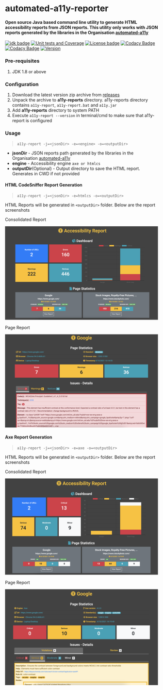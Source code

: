 # automated-a11y-reporter
#### Open source Java based command line utility to generate HTML accessibility reports from JSON reports. This utility only works with JSON reports generated by the libraries in the Organisation [automated-a11y](https://github.com/automated-a11y)

[![jdk badge](https://img.shields.io/badge/jdk-8-green.svg)](http://www.oracle.com/technetwork/java/javase/downloads/index.html)
[![Unit tests and Coverage](https://github.com/automated-a11y/automated-a11y-reporter/actions/workflows/coverage.yml/badge.svg)](https://github.com/automated-a11y/automated-a11y-reporter/actions/workflows/coverage.yml)
[![License badge](https://img.shields.io/badge/license-MIT-blue.svg)](https://opensource.org/licenses/MIT)
[![Codacy Badge](https://app.codacy.com/project/badge/Grade/77e3b6d3311b47a7adece91b106c3985)](https://www.codacy.com/gh/automated-a11y/automated-a11y-reporter/dashboard?utm_source=github.com&amp;utm_medium=referral&amp;utm_content=automated-a11y/automated-a11y-reporter&amp;utm_campaign=Badge_Grade)
[![Codacy Badge](https://app.codacy.com/project/badge/Coverage/77e3b6d3311b47a7adece91b106c3985)](https://www.codacy.com/gh/automated-a11y/automated-a11y-reporter/dashboard?utm_source=github.com&utm_medium=referral&utm_content=automated-a11y/automated-a11y-reporter&utm_campaign=Badge_Coverage)
[![Version](https://img.shields.io/github/v/release/automated-a11y/automated-a11y-reporter?display_name=release)](https://github.com/automated-a11y/automated-a11y-reporter/releases)

### Pre-requisites
1. JDK 1.8 or above

### Configuration
1. Download the latest version zip archive from [releases](https://github.com/automated-a11y/automated-a11y-reporter/releases)
2. Unpack the archive to **a11y-reports** directory. a11y-reports directory contains `a11y-report`, `a11y-report.bat` and `a11y.jar`
3. Add **a11y-reports** directory to system PATH
4. Execute `a11y-report --version` in terminal/cmd to make sure that a11y-report is configured

### Usage
> `a11y-report -j=<jsonDir> -e=<engine> -o=<outputDir>`

* **jsonDir** - JSON reports path generated by the libraries in the Organisation [automated-a11y](https://github.com/automated-a11y)
* **engine** - Accessibility engine `axe or htmlcs`
* **outputDir**(Optional) - Output directory to save the HTML report. Generates in CWD if not provided

#### HTML CodeSniffer Report Generation
> `a11y-report -j=<jsonDir> -e=htmlcs -o=<outputDir>`

HTML Reports will be generated in `<outputDir>` folder.
Below are the report screenshots

Consolidated Report

![Index](/readme/htmlcs_index.png)

Page Report

![Page](/readme/htmlcs_page.png)

#### Axe Report Generation
> `a11y-report -j=<jsonDir> -e=axe -o=<outputDir>`

HTML Reports will be generated in `<outputDir>` folder.
Below are the report screenshots

Consolidated Report

![Index](/readme/axe_index.png)

Page Report

![Page](/readme/axe_page.png)